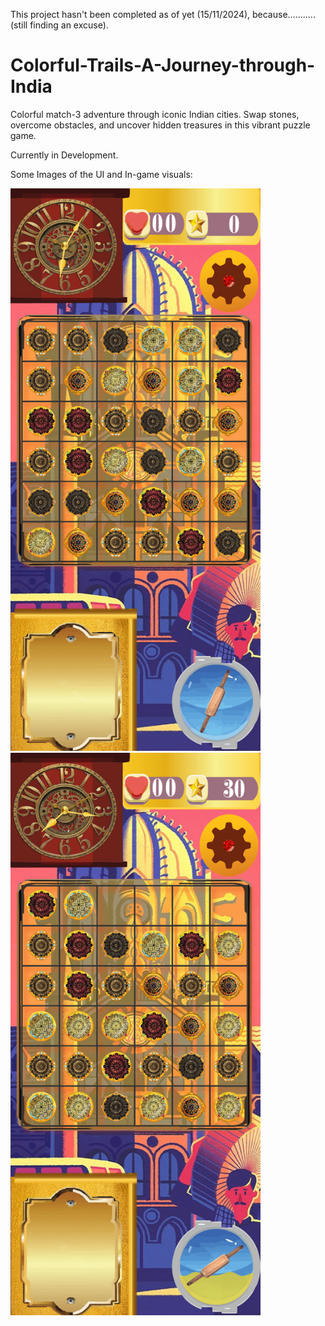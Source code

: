 This project hasn't been completed as of yet (15/11/2024), because...........(still finding an excuse).

# Colorful-Trails-A-Journey-through-India
Colorful match-3 adventure through iconic Indian cities. Swap stones, overcome obstacles, and uncover hidden treasures in this vibrant puzzle game.

Currently in Development.

Some Images of the UI and In-game visuals:

<img src="https://github.com/Harsh8naidu/Colorful-Trails-A-Journey-through-India/blob/main/UI%20image.png" width="400" height="900" />

<img src="https://github.com/Harsh8naidu/Colorful-Trails-A-Journey-through-India/blob/main/Image%20with%20powerup%20working.png" width="400" height="900" />
